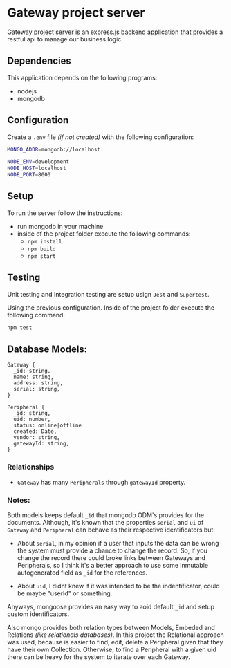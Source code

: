 # Gateway project server

Gateway project server is an express.js backend application that provides a restful api to manage our business logic.

## Dependencies

This application depends on the following programs:

- nodejs
- mongodb

## Configuration

Create a `.env` file <i>(if not created)</i> with the following configuration:

```sh
MONGO_ADDR=mongodb://localhost

NODE_ENV=development
NODE_HOST=localhost
NODE_PORT=8000
```

## Setup

To run the server follow the instructions:

- run mongodb in your machine
- inside of the project folder execute the following commands:
  - `npm install`
  - `npm build`
  - `npm start`

## Testing

Unit testing and Integration testing are setup usign `Jest` and `Supertest`.

Using the previous configuration. Inside of the project folder execute the following command:

```sh
npm test
```

## Database Models:

```
Gateway {
  _id: string,
  name: string,
  address: string,
  serial: string,
}

Peripheral {
  _id: string,
  uid: number,
  status: online|offline
  created: Date,
  vendor: string,
  gatewayId: string,
}
```

### Relationships

- `Gateway` has many `Peripherals` through `gatewayId` property.

### Notes:

Both models keeps default `_id` that mongodb ODM's provides for the documents. Although, it's known that the properties `serial` and `ui` of `Gateway` and `Peripheral` can behave as their respective identificators but:

- About `serial`, in my opinion if a user that inputs the data can be wrong the system must provide a chance to change the record. So, if you change the record there could broke links between Gateways and Peripherals, so I think it's a better approach to use some inmutable autogenerated field as `_id` for the references.

- About `uid`, I didnt knew if it was intended to be the indentificator, could be maybe "userId" or something.

Anyways, mongoose provides an easy way to aoid default `_id` and setup custom identificators.

Also mongo provides both relation types between Models, Embeded and Relations <i>(like relationals databases)</i>. In this project the Relational approach was used, because is easier to find, edit, delete a Peripheral given that they have their own Collection. Otherwise, to find a Peripheral with a given uid there can be heavy for the system to iterate over each Gateway.
